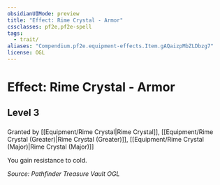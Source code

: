 ```yaml
---
obsidianUIMode: preview
title: "Effect: Rime Crystal - Armor"
cssclasses: pf2e,pf2e-spell
tags:
  - trait/
aliases: "Compendium.pf2e.equipment-effects.Item.gAQaizpMbZLDbzg7"
license: OGL
---
```

# Effect: Rime Crystal - Armor
## Level 3
### 






Granted by [[Equipment/Rime Crystal|Rime Crystal]], [[Equipment/Rime Crystal (Greater)|Rime Crystal (Greater)]], [[Equipment/Rime Crystal (Major)|Rime Crystal (Major)]]

You gain resistance to cold.

*Source: Pathfinder Treasure Vault*
*OGL*